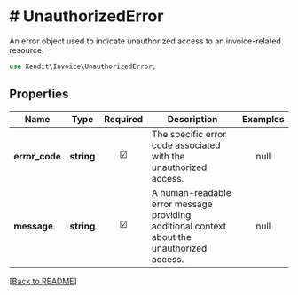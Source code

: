 # # UnauthorizedError
An error object used to indicate unauthorized access to an invoice-related resource.

```php
use Xendit\Invoice\UnauthorizedError;
```

## Properties

| Name | Type | Required | Description | Examples |
|------------|:-------------:|:-------------:|-------------|:-------------:|
| **error_code** | **string** | ☑️ | The specific error code associated with the unauthorized access. | null |
| **message** | **string** | ☑️ | A human-readable error message providing additional context about the unauthorized access. | null |


[[Back to README]](../../README.md)
